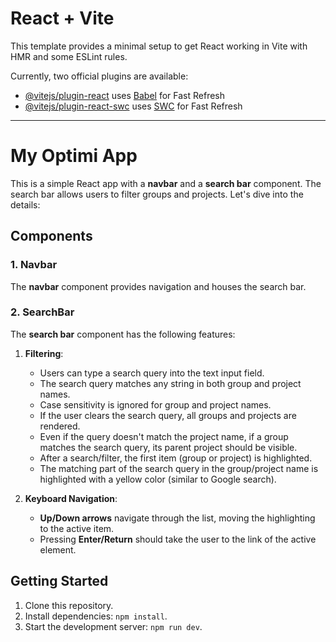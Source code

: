 # React + Vite

This template provides a minimal setup to get React working in Vite with HMR and some ESLint rules.

Currently, two official plugins are available:

- [@vitejs/plugin-react](https://github.com/vitejs/vite-plugin-react/blob/main/packages/plugin-react/README.md) uses [Babel](https://babeljs.io/) for Fast Refresh
- [@vitejs/plugin-react-swc](https://github.com/vitejs/vite-plugin-react-swc) uses [SWC](https://swc.rs/) for Fast Refresh

---

# My Optimi App

This is a simple React app with a **navbar** and a **search bar** component. The search bar allows users to filter groups and projects. Let's dive into the details:

## Components

### 1. Navbar

The **navbar** component provides navigation and houses the search bar.

### 2. SearchBar

The **search bar** component has the following features:

1. **Filtering**:
   - Users can type a search query into the text input field.
   - The search query matches any string in both group and project names.
   - Case sensitivity is ignored for group and project names.
   - If the user clears the search query, all groups and projects are rendered.
   - Even if the query doesn't match the project name, if a group matches the search query, its parent project should be visible.
   - After a search/filter, the first item (group or project) is highlighted.
   - The matching part of the search query in the group/project name is highlighted with a yellow color (similar to Google search).

2. **Keyboard Navigation**:
   - **Up/Down arrows** navigate through the list, moving the highlighting to the active item.
   - Pressing **Enter/Return** should take the user to the link of the active element.

## Getting Started

1. Clone this repository.
2. Install dependencies: `npm install`.
3. Start the development server: `npm run dev`.

